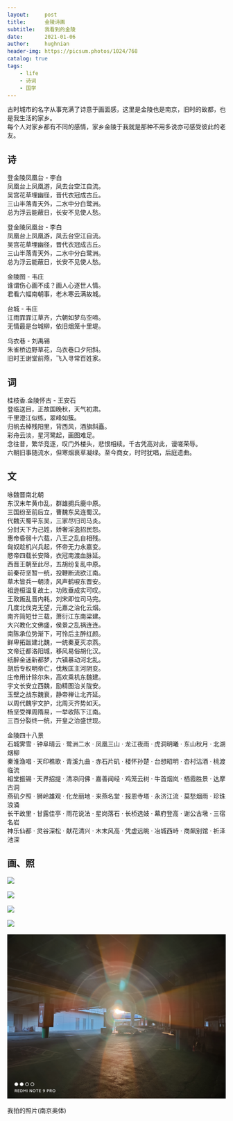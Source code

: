```yaml
---
layout:     post
title:      金陵诗画
subtitle:   我看到的金陵
date:       2021-01-06
author:     hughnian
header-img: https://picsum.photos/1024/768
catalog: true
tags:
    - life
    - 诗词
    - 国学
---
```


古时城市的名字从事充满了诗意于画面感，这里是金陵也是南京，旧时的故都，也是我生活的家乡。     
每个人对家乡都有不同的感情，家乡金陵于我就是那种不用多说亦可感受彼此的老友。   

## 诗

登金陵凤凰台 - 李白  
凤凰台上凤凰游，凤去台空江自流。  
吴宫花草埋幽径，晋代衣冠成古丘。  
三山半落青天外，二水中分白鹭洲。   
总为浮云能蔽日，长安不见使人愁。  



登金陵凤凰台 - 李白  
凤凰台上凤凰游，凤去台空江自流。    
吴宫花草埋幽径，晋代衣冠成古丘。    
三山半落青天外，二水中分白鹭洲。    
总为浮云能蔽日，长安不见使人愁。    



金陵图 - 韦庄   
谁谓伤心画不成？画人心逐世人情。   
君看六幅南朝事，老木寒云满故城。   



台城 - 韦庄   
江雨霏霏江草齐，六朝如梦鸟空啼。   
无情最是台城柳，依旧烟笼十里堤。   



乌衣巷 - 刘禹锡    
朱雀桥边野草花，乌衣巷口夕阳斜。   
旧时王谢堂前燕，飞入寻常百姓家。   

## 词 

桂枝香.金陵怀古 - 王安石  
登临送目，正故国晚秋，天气初肃。  
千里澄江似练，翠峰如簇。  
归帆去棹残阳里，背西风，酒旗斜矗。   
彩舟云淡，星河鹭起，画图难足。   
念往昔，繁华竞逐，叹门外楼头，悲恨相续。千古凭高对此，谩嗟荣辱。  
六朝旧事随流水，但寒烟衰草凝绿。至今商女，时时犹唱，后庭遗曲。   

## 文

咏魏晋南北朝  
东汉末年黄巾乱，群雄拥兵鹿中原。  
三国纷至前后立，曹魏东吴连蜀汉。  
代魏灭蜀平东吴，三家尽归司马炎。  
分封天下为己姓，娇奢淫逸招民怨。  
惠帝昏弱十六载，八王之乱自相残。  
匈奴趁机兴兵起，怀帝无力永嘉变。  
愍帝四载长安降，衣冠南渡血脉延。  
西晋王朝至此尽，五胡纷复乱中原。  
前秦苻坚暂一统，投鞭断流欲江南。  
草木皆兵一朝溃，风声鹤唳东晋安。  
祖逊桓温复故土，功败垂成实可叹。  
王敦叛乱晋内耗，刘宋即位司马完。  
几度北伐克无望，元嘉之治化云烟。  
南齐简短廿三载，萧衍江东南梁建。  
大兴教化文佛盛，侯景之乱祸连连。   
南陈承位势渐下，可怜后主醉红颜。   
鲜卑拓跋建北魏，一统秦夏灭凉燕。   
文帝迁都洛阳城，移风易俗胡化汉。   
纸醉金迷新都梦，六镇暴动河北乱。   
胡后专权明帝亡，伐叛匡主河阴变。   
庄帝用计除尔朱，高欢乘机东魏建。   
宇文长安立西魏，励精图治关陇安。   
玉壁之战东魏衰，静帝禅让北齐延。   
以周代魏宇文护，北周灭齐势如天。   
杨坚受禅周隋易，一举收陈下江南。   
三百分裂终一统，开皇之治盛世现。  



金陵四十八景      
石城霁雪 · 钟阜晴云 · 鹭洲二水 · 凤凰三山 · 龙江夜雨 · 虎洞明曦 · 东山秋月 · 北湖烟柳   
秦淮渔唱 · 天印樵歌 · 青溪九曲 · 赤石片矶 · 楼怀孙楚 · 台想昭明 · 杏村沽酒 · 桃渡临流    
祖堂振锡 · 天界招提 · 清凉问佛 · 嘉善闻经 · 鸡笼云树 · 牛首烟岚 · 栖霞胜景 · 达摩古洞    
燕矶夕照 · 狮岭雄观 · 化龙丽地 · 来燕名堂 · 报恩寺塔 · 永济江流 · 莫愁烟雨 · 珍珠浪涌    
长干故里 · 甘露佳亭 · 雨花说法 · 星岗落石 · 长桥选妓 · 幕府登高 · 谢公古墩 · 三宿名岩    
神乐仙都 · 灵谷深松 · 献花清兴 · 木末风高 · 凭虚远眺 · 冶城西峙 · 商飙别馆 · 祈泽池深     

## 画、照
![](/img/photo/20210106110000.jpg)

![](/img/photo/20210106105943.jpg)

![](/img/photo/20210106105900.jpg)

![](/img/photo/20210106105927.jpg)

![](/img/photo/20210106105934.jpg)

我拍的照片(南京奥体)